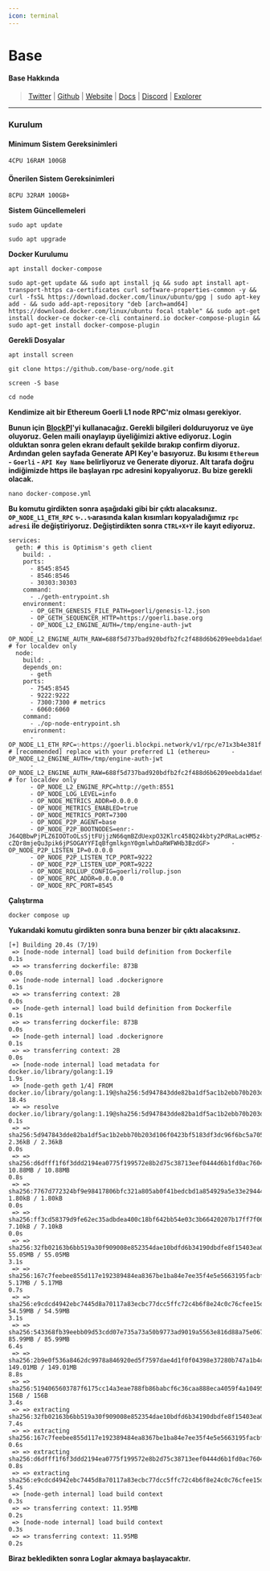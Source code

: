 ```yaml
---
icon: terminal
---
```


# Base

#### Base Hakkında

> [Twitter](https://twitter.com/BuildOnBase) | [Github](https://github.com/base-org) | [Website](https://base.org/) | [Docs](https://docs.base.org/) | [Discord](https://discord.gg/buildonbase) | [Explorer](https://goerli.basescan.org/)

***

### Kurulum

#### Minimum Sistem Gereksinimleri

```
4CPU 16RAM 100GB
```

#### Önerilen Sistem Gereksinimleri

```
8CPU 32RAM 100GB+
```

**Sistem Güncellemeleri**

```
sudo apt update
```

```
sudo apt upgrade
```

**Docker Kurulumu**

```
apt install docker-compose
```

```
sudo apt-get update && sudo apt install jq && sudo apt install apt-transport-https ca-certificates curl software-properties-common -y && curl -fsSL https://download.docker.com/linux/ubuntu/gpg | sudo apt-key add - && sudo add-apt-repository "deb [arch=amd64] https://download.docker.com/linux/ubuntu focal stable" && sudo apt-get install docker-ce docker-ce-cli containerd.io docker-compose-plugin && sudo apt-get install docker-compose-plugin
```

**Gerekli Dosyalar**

```
apt install screen
```

```
git clone https://github.com/base-org/node.git
```

```
screen -S base
```

```
cd node
```

**Kendimize ait bir Ethereum Goerli L1 node RPC'miz olması gerekiyor.**

**Bunun için** [**BlockPI**](https://dashboard.blockpi.io/register)**'yi kullanacağız. Gerekli bilgileri dolduruyoruz ve üye oluyoruz. Gelen maili onaylayıp üyeliğimizi aktive ediyoruz. Login olduktan sonra gelen ekranı default şekilde bırakıp confirm diyoruz. Ardından gelen sayfada Generate API Key'e basıyoruz. Bu kısımı `Ethereum` - `Goerli` - `API Key Name` belirliyoruz ve Generate diyoruz. Alt tarafa doğru indiğimizde https ile başlayan rpc adresini kopyalıyoruz. Bu bize gerekli olacak.**

```
nano docker-compose.yml
```

**Bu komutu girdikten sonra aşağıdaki gibi bir çıktı alacaksınız. `OP_NODE_L1_ETH_RPC`** **`✨..✨`arasında kalan kısımları kopyaladığımız `rpc adresi` ile değiştiriyoruz. Değiştirdikten sonra `CTRL+X+Y` ile kayıt ediyoruz.**

```
services:
  geth: # this is Optimism's geth client
    build: .
    ports:
      - 8545:8545
      - 8546:8546
      - 30303:30303
    command:
      - ./geth-entrypoint.sh
    environment:
      - OP_GETH_GENESIS_FILE_PATH=goerli/genesis-l2.json
      - OP_GETH_SEQUENCER_HTTP=https://goerli.base.org
      - OP_NODE_L2_ENGINE_AUTH=/tmp/engine-auth-jwt
      - OP_NODE_L2_ENGINE_AUTH_RAW=688f5d737bad920bdfb2fc2f488d6b6209eebda1dae949a8de91398d932c517a # for localdev only
  node:
    build: .
    depends_on:
      - geth
    ports:
      - 7545:8545
      - 9222:9222
      - 7300:7300 # metrics
      - 6060:6060
    command:
      - ./op-node-entrypoint.sh
    environment:
      - OP_NODE_L1_ETH_RPC=✨https://goerli.blockpi.network/v1/rpc/e71x3b4e381f1292abief7d0c19235b1y2c10789✨ # [recommended] replace with your preferred L1 (ethereu>      - OP_NODE_L2_ENGINE_AUTH=/tmp/engine-auth-jwt
      - OP_NODE_L2_ENGINE_AUTH_RAW=688f5d737bad920bdfb2fc2f488d6b6209eebda1dae949a8de91398d932c517a # for localdev only
      - OP_NODE_L2_ENGINE_RPC=http://geth:8551
      - OP_NODE_LOG_LEVEL=info
      - OP_NODE_METRICS_ADDR=0.0.0.0
      - OP_NODE_METRICS_ENABLED=true
      - OP_NODE_METRICS_PORT=7300
      - OP_NODE_P2P_AGENT=base
      - OP_NODE_P2P_BOOTNODES=enr:-J64QBbwPjPLZ6IOOToOLsSjtFUjjzN66qmBZdUexpO32Klrc458Q24kbty2PdRaLacHM5z-cZQr8mjeQu3pik6jPSOGAYYFIqBfgmlkgnY0gmlwhDaRWFWHb3BzdGF>      - OP_NODE_P2P_LISTEN_IP=0.0.0.0
      - OP_NODE_P2P_LISTEN_TCP_PORT=9222
      - OP_NODE_P2P_LISTEN_UDP_PORT=9222
      - OP_NODE_ROLLUP_CONFIG=goerli/rollup.json
      - OP_NODE_RPC_ADDR=0.0.0.0
      - OP_NODE_RPC_PORT=8545
```

**Çalıştırma**

```
docker compose up
```

**Yukarıdaki komutu girdikten sonra buna benzer bir çıktı alacaksınız.**

```
[+] Building 20.4s (7/19)                                                                                                                                         
 => [node-node internal] load build definition from Dockerfile                                                                                               0.1s
 => => transferring dockerfile: 873B                                                                                                                         0.0s
 => [node-node internal] load .dockerignore                                                                                                                  0.1s
 => => transferring context: 2B                                                                                                                              0.0s
 => [node-geth internal] load build definition from Dockerfile                                                                                               0.1s
 => => transferring dockerfile: 873B                                                                                                                         0.0s
 => [node-geth internal] load .dockerignore                                                                                                                  0.1s
 => => transferring context: 2B                                                                                                                              0.0s
 => [node-node internal] load metadata for docker.io/library/golang:1.19                                                                                     1.9s
 => [node-geth geth 1/4] FROM docker.io/library/golang:1.19@sha256:5d947843dde82ba1df5ac1b2ebb70b203d106f0423bf5183df3dc96f6bc5a705                         18.4s
 => => resolve docker.io/library/golang:1.19@sha256:5d947843dde82ba1df5ac1b2ebb70b203d106f0423bf5183df3dc96f6bc5a705                                         0.1s
 => => sha256:5d947843dde82ba1df5ac1b2ebb70b203d106f0423bf5183df3dc96f6bc5a705 2.36kB / 2.36kB                                                               0.0s
 => => sha256:d6dfff1f6f3ddd2194ea0775f199572e8b2d75c38713eef0444d6b1fd0ac7604 10.88MB / 10.88MB                                                             0.8s
 => => sha256:7767d772324bf9e98417806bfc321a805ab0f41bedcbd1a854929a5e33e29444 1.80kB / 1.80kB                                                               0.0s
 => => sha256:ff3cd58379d9fe62ec35adbdea400c18bf642bb54e03c3b66420207b17ff7f06 7.10kB / 7.10kB                                                               0.0s
 => => sha256:32fb02163b6bb519a30f909008e852354dae10bdfd6b34190dbdfe8f15403ea0 55.05MB / 55.05MB                                                             3.1s
 => => sha256:167c7feebee855d117e192389484ea8367be1ba84e7ee35f4e5e5663195facbf 5.17MB / 5.17MB                                                               0.7s
 => => sha256:e9cdcd4942ebc7445d8a70117a83ecbc77dcc5ffc72c4b6f8e24c0c76cfee15d 54.59MB / 54.59MB                                                             3.1s
 => => sha256:543368fb39eebb09d53cdd07e735a73a50b9773ad9019a5563e816d88a75e067 85.99MB / 85.99MB                                                             6.4s
 => => sha256:2b9e0f536a8462dc9978a846920ed5f7597dae4d1f0f04398e37280b747a1b4c 149.01MB / 149.01MB                                                           8.8s
 => => sha256:5194065603787f6175cc14a3eae788fb86babcf6c36caa888eca4059f4a10495 156B / 156B                                                                   3.4s
 => => extracting sha256:32fb02163b6bb519a30f909008e852354dae10bdfd6b34190dbdfe8f15403ea0                                                                    7.4s
 => => extracting sha256:167c7feebee855d117e192389484ea8367be1ba84e7ee35f4e5e5663195facbf                                                                    0.6s
 => => extracting sha256:d6dfff1f6f3ddd2194ea0775f199572e8b2d75c38713eef0444d6b1fd0ac7604                                                                    0.8s
 => => extracting sha256:e9cdcd4942ebc7445d8a70117a83ecbc77dcc5ffc72c4b6f8e24c0c76cfee15d                                                                    5.4s
 => [node-geth internal] load build context                                                                                                                  0.3s
 => => transferring context: 11.95MB                                                                                                                         0.2s
 => [node-node internal] load build context                                                                                                                  0.3s
 => => transferring context: 11.95MB                                                                                                                         0.2s
```

**Biraz bekledikten sonra Loglar akmaya başlayacaktır.**
